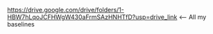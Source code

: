 https://drive.google.com/drive/folders/1-HBW7hLqoJCFHWgW430aFrmSAzHNHTfD?usp=drive_link <-- All my baselines
